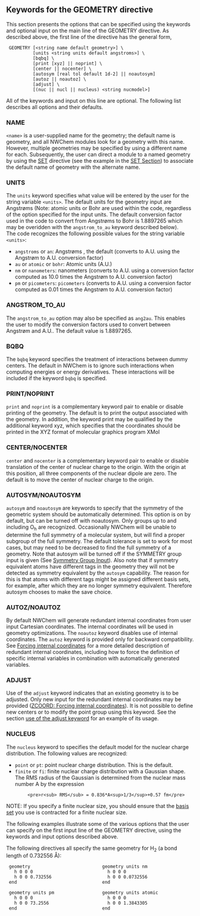 ## Keywords for the GEOMETRY directive

This section presents the options that can be specified using the
keywords and optional input on the main line of the GEOMETRY directive.
As described above, the first line of the directive has the general
form,
```
 GEOMETRY [<string name default geometry>] \  
          [units <string units default angstroms>] \  
          [bqbq] \  
          [print [xyz] || noprint] \ 
          [center || nocenter] \
          [autosym [real tol default 1d-2] || noautosym]  
          [autoz || noautoz] \  
          [adjust] \  
          [(nuc || nucl || nucleus) <string nucmodel>]
```
All of the keywords and input on this line are optional. The following
list describes all options and their defaults.

### NAME  
`<name>` is a user-supplied name for the geometry; the default name is
    geometry, and all NWChem modules look for a geometry with this name.
    However, multiple geometries may be specified by using a different
    name for each. Subsequently, the user can direct a module to a named
    geometry by using the [SET](SET.md) directive (see the example in the [SET Section](SET.md))
    to associate the default name of geometry with the alternate name.
  
### UNITS  
The `units`  keyword specifies what value will be entered by the user
    for the string variable `<units>`. The default units for the geometry
    input are Angstrøms (Note: atomic units or Bohr are used within the
    code, regardless of the option specified for the input units. The
    default conversion factor used in the code to convert from Angstrøms
    to Bohr is 1.8897265 which may be overidden with the
    `angstrom_to_au` keyword described below).    
 The code recognizes the following possible values for the string variable `<units>`:  
  
* `angstroms` or `an`: Angstrøms , the default (converts to A.U. using the Angstrøm to A.U. conversion factor)  
* `au` or `atomic` or `bohr`: Atomic units (A.U.)  
* `nm` or `nanometers`: nanometers (converts to A.U. using a conversion factor computed as 10.0 times the Angstrøm to A.U. conversion factor)   
* `pm` or `picometers`: `picometers` (converts to A.U. using a conversion factor computed as 0.01 times the Angstrøm to A.U. conversion factor)     
    
### ANGSTROM_TO_AU
  The  `angstrom_to_au` option may also be specified as `ang2au`. This enables the
    user to modify the conversion factors used to convert between
    Angstrøm and A.U.. The default value is 1.8897265.
  
### BQBQ
  The `bqbq`  keyword specifies the treatment of interactions between
    dummy centers. The default in NWChem is to ignore such interactions
    when computing energies or energy derivatives. These interactions
    will be included if the keyword `bqbq` is specified.
  
### PRINT/NOPRINT
   `print` and `noprint` is a complementary keyword pair to enable or disable
    printing of the geometry. The default is to print the output
    associated with the geometry. In addition, the keyword print may be
    qualified by the additional keyword xyz, which specifies that the
    coordinates should be printed in the XYZ format of molecular
    graphics program XMol
  
### CENTER/NOCENTER  
  `center` and `nocenter` is a complementary keyword pair to enable or
    disable translation of the center of nuclear charge to the origin.
    With the origin at this position, all three components of the
    nuclear dipole are zero. The default is to move the center of
    nuclear charge to the origin.
  
### AUTOSYM/NOAUTOSYM   
  `autosym` and `noautosym` are keywords to specify that the symmetry of the
    geometric system should be automatically determined. This option is
    on by default, but can be turned off with noautosym. Only groups up
    to and including O<sub>h</sub> are recognized. Occasionally NWChem will
    be unable to determine the full symmetry of a molecular system, but
    will find a proper subgroup of the full symmetry. The default
    tolerance is set to work for most cases, but may need to be
    decreased to find the full symmetry of a geometry. Note that autosym
    will be turned off if the SYMMETRY group input is given (See
    [Symmetry Group
    Input](SYMMETRY----Symmetry-Group-Input)). Also note
    that if symmetry equivalent atoms have different tags in the
    geometry they will not be detected as symmetry equivalent by the
    `autosym` capability. The reason for this is that atoms with different
    tags might be assigned different basis sets, for example, after
    which they are no longer symmetry equivalent. Therefore autosym
    chooses to make the save choice.
  
### AUTOZ/NOAUTOZ
By default NWChem will generate
    redundant internal coordinates from user input Cartesian
    coordinates. The internal coordinates will be used in geometry
    optimizations. The `noautoz` keyword disables use of internal
    coordinates. The `autoz` keyword is provided only for backward
    compatibility. See [Forcing internal
    coordinates](ZCOORD-Forcing-internal-coordinates) for
    a more detailed description of redundant internal coordinates,
    including how to force the definition of specific internal variables
    in combination with automatically generated variables.
  
### ADJUST  
  Use of the `adjust` keyword indicates that an existing geometry is to be adjusted.
    Only new input for the redundant internal coordinates may be
    provided ([ZCOORD: Forcing internal
    coordinates](ZCOORD-Forcing-internal-coordinates.md)). It
    is not possible to define new centers or to modify the point group
    using this keyword. See  the section [use of the adjust keyword](ZCOORD-Forcing-internal-coordinates.md#how-to-use-the-adjust-keyword) for
    an example of its usage.
  
### NUCLEUS  
The `nucleus`  keyword to specifies the default model for the nuclear
    charge distribution. The following values are recognized:  

* `point` or `pt`: point nuclear charge distribution. This is the default.  
* `finite` or `fi`: finite nuclear charge distribution with a Gaussian shape.
The RMS radius of the Gaussian is determined from the nuclear mass number A by the expression
```
        <pre>r<sub> RMS</sub> = 0.836*A<sup>1/3</sup>+0.57 fm</pre>
```
NOTE: If you specify a finite nuclear size, you should ensure that the
[basis set](Basis) you use is contracted for a finite nuclear
size.

The following examples illustrate some of the various options that the
user can specify on the first input line of the GEOMETRY directive,
using the keywords and input options described above.

The following directives all specify the same geometry for  H<sub>2</sub> (a
bond length of 0.732556 Å):
```
 geometry                           geometry units nm     
   h 0 0 0                            h 0 0 0             
   h 0 0 0.732556                     h 0 0 0.0732556     
 end                                end                  

 geometry units pm                  geometry units atomic  
   h 0 0 0                            h 0 0 0               
   h 0 0 73.2556                      h 0 0 1.3843305       
 end                                end
```

